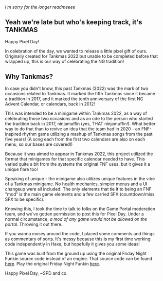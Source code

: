 *i'm sorry for the longer readmeeee*

## Yeah we're late but who's keeping track, it's TANKMAS

Happy Pixel Day!

In celebration of the day, we wanted to release a little pixel gift of ours. Originally created for Tankmas 2022 but unable to be completed before that wrapped up, this is our way of celebrating the NG tradition!

## Why Tankmas?

In case you didn't know, this past Tankmas (2022) was the mark of two occasions related to Tankmas. It marked the fifth Tankmas since it became a tradition in 2017, and it marked the tenth anniversary of the first NG Advent Calendar, or calendars, back in 2012!

This was intended to be a minigame within Tankmas 2022, as a way of celebrating those two occasions and as an ode to the person who started the tradition back in 2017, ninjamuffin (yes, THAT ninjamuffin!). What better way to do that than to revive an idea that the team had in 2020 - an FNF-inspired rhythm game utilizing a mashup of Tankmas songs from the past five years! (A song each from the first two calendars are also on each menu, so our bases are covered!)

Because it was aimed to appear in Tankmas 2022, this project utilized the format that minigames for that specific calendar needed to have. This varied quite a bit from the systems the original FNF uses, but it gives it a unique flare too!

Speaking of unique - the minigame also utilizes unique features in the vibe of a Tankmas minigame. No health mechanics, simpler menus and a UI changeup were all included. The only elements that tie it to being an FNF "mod" is the main game elements and a few carried SFX (countdown/miss SFX to be specific).

Knowing this, I took the time to talk to folks on the Game Portal moderation team, and we've gotten permission to post this for Pixel Day. Under a normal circumstance, *a mod of any game would not be allowed on the portal.* Throwing it out there.

If you wanna mosey around the code, I placed some comments and things as commentary of sorts. It's
messy because this is my first time working code independently in Haxe, but hopefully it gives you
some ideas!

This game was built from the ground up using the original Friday Night Funkin source code instead of an engine. That source code can be found [here](https://github.com/FunkinCrew/Funkin).
Play the original Friday Night Funkin [here](https://www.newgrounds.com/portal/view/770371).

Happy Pixel Day,
~SPD and co.